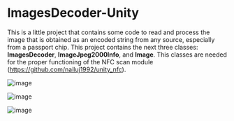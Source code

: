 # ImagesDecoder-Unity
This is a little project that contains some code to read and process the image that is obtained as an encoded string from any source, especially from a passport chip. This project contains the next three classes: **ImagesDecoder**, **ImageJpeg2000Info**, and **Image**. This classes are needed for the proper functioning of the NFC scan module (https://github.com/nailuj1992/unity_nfc).

![image](https://github.com/nailuj1992/ImagesDecoder-Unity/assets/14367140/42b4936d-09a1-4dae-b831-cddec8f5a52d)

![image](https://github.com/nailuj1992/ImagesDecoder-Unity/assets/14367140/91bce8b7-137f-459d-87c6-5f56a3f60a40)

![image](https://github.com/nailuj1992/ImagesDecoder-Unity/assets/14367140/aaea6e1c-58d6-428c-9d86-3fb7a2ce2d77)
